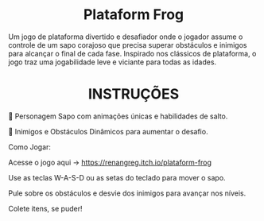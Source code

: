<h1 align="center"> Plataform Frog </h1>

Um jogo de plataforma divertido e desafiador onde o jogador assume o controle de um sapo corajoso que precisa superar obstáculos e inimigos para alcançar o final de cada fase. Inspirado nos clássicos de plataforma, o jogo traz uma jogabilidade leve e viciante para todas as idades. 

<h1 align="center"> INSTRUÇÕES </h1>

🐸 Personagem Sapo com animações únicas e habilidades de salto. 

🎯 Inimigos e Obstáculos Dinâmicos para aumentar o desafio.

Como Jogar:

Acesse o jogo aqui -> https://renangreg.itch.io/plataform-frog 

Use as teclas W-A-S-D ou as setas do teclado para mover o sapo.

Pule sobre os obstáculos e desvie dos inimigos para avançar nos níveis.

Colete itens, se puder!


